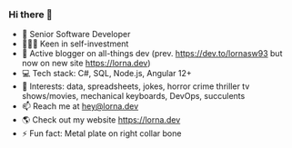 ### Hi there 👋

* 👋 Senior Software Developer
* 👩🏻‍🏫 Keen in self-investment
* 🧾 Active blogger on all-things dev (prev. https://dev.to/lornasw93 but now on new site https://lorna.dev)
* 💻 Tech stack: C#, SQL, Node.js, Angular 12+
* 🎀 Interests: data, spreadsheets, jokes, horror crime thriller tv shows/movies, mechanical keyboards, DevOps, succulents 
* 📫 Reach me at hey@lorna.dev
* 🌎 Check out my website https://lorna.dev
* ⚡ Fun fact: Metal plate on right collar bone
